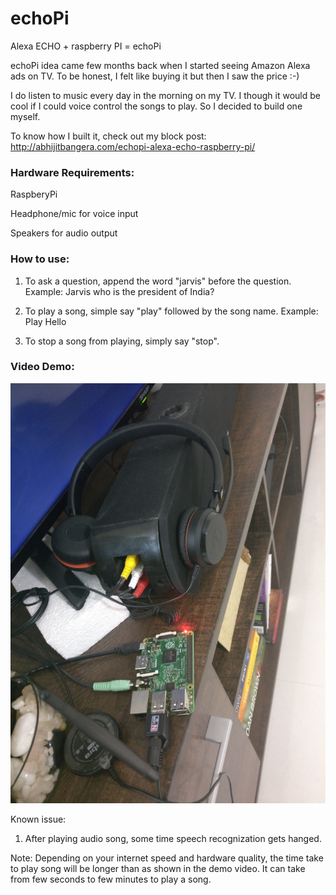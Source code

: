 # echoPi
Alexa ECHO + raspberry PI = echoPi

echoPi idea came few months back when I started seeing Amazon Alexa ads on TV. To be honest, I felt like buying it but then I saw the price :-)

I do listen to music every day in the morning on my TV. I though it would be cool if I could voice control the songs to play. So I decided to build one myself.

To know how I built it, check out my block post: http://abhijitbangera.com/echopi-alexa-echo-raspberry-pi/

### Hardware Requirements:
RaspberyPi 

Headphone/mic for voice input

Speakers for audio output


### How to use:
1. To ask a question, append the word "jarvis" before the question. Example: Jarvis who is the president of India?

2. To play a song, simple say "play" followed by the song name. Example: Play Hello

3. To stop a song from playing, simply say "stop". 

### Video Demo:
[![Watch the video](https://raw.githubusercontent.com/abhijitbangera/echoPi/master/hardwares.jpg)](http://abhijitbangera.com/wp-content/uploads/2018/06/VID_20180615_193558_compressed.mp4)

Known issue:
1. After playing audio song, some time speech recognization gets hanged.

Note: 
Depending on your internet speed and hardware quality, the time take to play song will be longer than as shown in the demo video. It can take from few seconds to few minutes to play a song.
